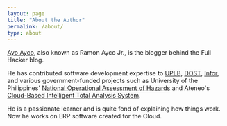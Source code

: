 ```yaml
---
layout: page
title: "About the Author"
permalink: /about/
type: about
---
```


[Ayo Ayco](http://AyoAyco.com), also known as Ramon Ayco Jr., is the blogger behind the Full Hacker blog.

He has contributed software development expertise to [UPLB](http://itc.uplb.edu.ph), [DOST](http://dost.gov.ph), [Infor](http://infor.com), and various government-funded projects such as University of the Philippines' [National Operational Assessment of Hazards](http://noah.up.edu.ph) and Ateneo's [Cloud-Based Intelligent Total Analysis System](http://v2.citas.ph). 

He is a passionate learner and is quite fond of explaining how things work. Now he works on ERP software created for the Cloud.<!-- anywhere he wants with his beautiful wife, Jen, and adorable son, Kahel. -->

